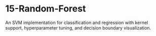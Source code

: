 # 15-Random-Forest
An SVM implementation for classification and regression with kernel support, hyperparameter tuning, and decision boundary visualization.
